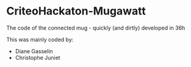 # CriteoHackaton-Mugawatt
The code of the connected mug - quickly (and dirtly) developed in 36h

This was mainly coded by:
- Diane Gasselin
- Christophe Juniet